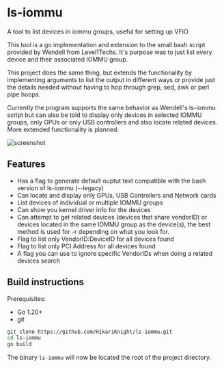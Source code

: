 # ls-iommu
A tool to list devices in iommu groups, useful for setting up VFIO

This tool is a go implementation and extension to the small bash script provided by Wendell from Level1Techs.
It's purpose was to just list every device and their associated IOMMU group.

This project does the same thing, but extends the functionality by implementing arguments to list the output in different ways or provide just the details needed without having to hop through grep, sed, awk or perl pipe hoops.

Currently the program supports the same behavior as Wendell's ls-iommu script but can also be told to display only devices in selected IOMMU groups, only GPUs or only USB controllers and also locate related devices.<br>
More extended functionality is planned.

![screenshot](https://user-images.githubusercontent.com/2557889/223729837-66461127-997c-4ce4-9183-9d2b85219a07.png)

## Features
* Has a flag to generate default ouptut text compatible with the bash version of ls-iommu (--legacy)
* Can locate and display only GPUs, USB Controllers and Network cards
* List devices of individual or multiple IOMMU groups
* Can show you kernel driver info for the devices
* Can attempt to get related devices (devices that share vendorID) or devices located in the same IOMMU group as the device(s), the best method is used for -r depending on what you look for.
* Flag to list only VendorID:DeviceID for all devices found
* Flag to list only PCI Address for all devices found
* A flag you can use to ignore specific VendorIDs when doing a related devices search


## Build instructions
Prerequisites: 
* Go 1.20+
* git

```bash
git clone https://github.com/HikariKnight/ls-iommu.git
cd ls-iommu
go build
```

The binary `ls-iommu` will now be located the root of the project directory.
